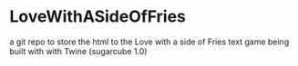 # LoveWithASideOfFries
a git repo to store the html to the Love with a side of Fries text game being built with with Twine (sugarcube 1.0)
